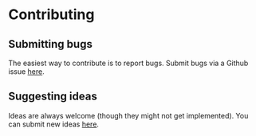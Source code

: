 # Contributing

## Submitting bugs
The easiest way to contribute is to report bugs. Submit bugs via a Github issue [here](https://github.com/LuisOlivaresJ/relative_dose_1d/issues).

## Suggesting ideas
Ideas are always welcome (though they might not get implemented). You can submit new ideas [here](https://github.com/LuisOlivaresJ/relative_dose_1d/issues).